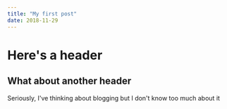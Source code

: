 ```yaml
---
title: "My first post"
date: 2018-11-29
---
```

# Here's a header 
## What about another header

Seriously, I've thinking about blogging but I don't know too much about it
